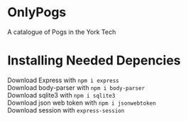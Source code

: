 # OnlyPogs
A catalogue of Pogs in the York Tech

# Installing Needed Depencies
Download Express with `npm i express`  
Download body-parser with `npm i body-parser`  
Download sqlite3 with `npm i sqlite3`  
Download json web token with `npm i jsonwebtoken`  
Download session with `express-session`  
